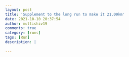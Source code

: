 ```yaml
---
layout: post
title: 'Supplement to the long run to make it 21.09km'
date: 2021-10-10 20:37:54
author: multishiv19
comments: true
category: [runs]
tags: [Run]
description: |
    
---
```





<div width='100%' class='strava-embed-placeholder' data-embed-type='activity' data-embed-id='6090542018'></div>
<script src='https://strava-embeds.com/embed.js'></script>
